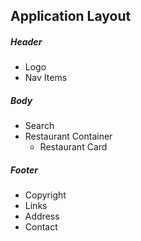 ## Application Layout

##### Header
- Logo
- Nav Items
##### Body
- Search
- Restaurant Container
    - Restaurant Card
##### Footer
- Copyright
- Links
- Address
- Contact